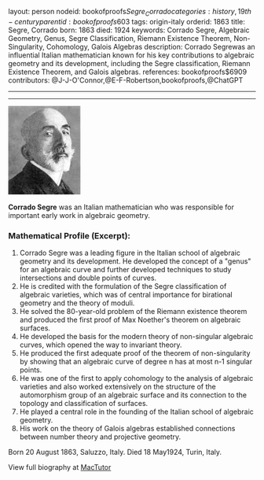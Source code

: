 layout: person
nodeid: bookofproofs$Segre_Corrado
categories: history,19th-century
parentid: bookofproofs$603
tags: origin-italy
orderid: 1863
title: Segre, Corrado
born: 1863
died: 1924
keywords: Corrado Segre, Algebraic Geometry, Genus, Segre Classification, Riemann Existence Theorem, Non-Singularity, Cohomology, Galois Algebras
description: Corrado Segrewas an influential Italian mathematician known for his key contributions to algebraic geometry and its development, including the Segre classification, Riemann Existence Theorem, and Galois algebras.
references: bookofproofs$6909
contributors: @J-J-O'Connor,@E-F-Robertson,bookofproofs,@ChatGPT

---



---

![Segre_Corrado.jpg](https://github.com/bookofproofs/bookofproofs.github.io/blob/main/_sources/_assets/images/portraits/Segre_Corrado.jpg?raw=true)

**Corrado Segre** was an Italian mathematician who was responsible for important early work in algebraic geometry.

### Mathematical Profile (Excerpt):
1. Corrado Segre was a leading figure in the Italian school of algebraic geometry and its development. He developed the concept of a "genus" for an algebraic curve and further developed techniques to study intersections and double points of curves.
2. He is credited with the formulation of the Segre classification of algebraic varieties, which was of central importance for birational geometry and the theory of moduli.
3. He solved the 80-year-old problem of the Riemann existence theorem and produced the first proof of Max Noether's theorem on algebraic surfaces.
4. He developed the basis for the modern theory of non-singular algebraic curves, which opened the way to invariant theory.
5. He produced the first adequate proof of the theorem of non-singularity by showing that an algebraic curve of degree n has at most n-1 singular points.
6. He was one of the first to apply cohomology to the analysis of algebraic varieties and also worked extensively on the structure of the automorphism group of an algebraic surface and its connection to the topology and classification of surfaces.
7. He played a central role in the founding of the Italian school of algebraic geometry.
8. His work on the theory of Galois algebras established connections between number theory and projective geometry.

Born 20 August 1863, Saluzzo, Italy. Died 18 May1924, Turin, Italy.

View full biography at [MacTutor](https://mathshistory.st-andrews.ac.uk/Biographies/Segre_Corrado/)
